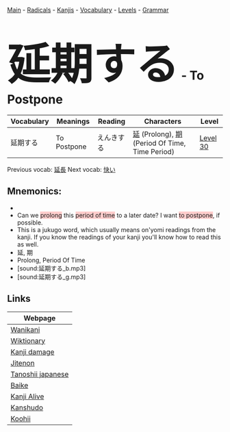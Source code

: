 <style> bigfont {font-size: 100px}</style>
[Main](../README.md) -
[Radicals](../radicals.md) -
[Kanjis](../kanjis.md) -
[Vocabulary](../vocabulary.md) -
[Levels](../levels.md) -
[Grammar](../grammar.md)
# <bigfont> 延期する</bigfont> - To Postpone 

| Vocabulary | Meanings | Reading | Characters | Level |
| --- | --- | --- | --- | --- |
| 延期する | To Postpone | えんきする |  [延](../kanjis/延.md) (Prolong), [期](../kanjis/期.md) (Period Of Time, Time Period) | [Level 30](../levels/wk_level30.md) |

Previous vocab: [延長](延長.md) Next vocab: [快い](快い.md) 

## Mnemonics:

* 
* Can we <span style="background-color:#ffcccb"> prolong</span> this <span style="background-color:#ffcccb"> period of time</span> to a later date? I want <span style="background-color:#ffcccb"> to postpone</span>, if possible.
* This is a jukugo word, which usually means on'yomi readings from the kanji. If you know the readings of your kanji you'll know how to read this as well.
* 延, 期
* Prolong, Period Of Time
* [sound:延期する_b.mp3]
* [sound:延期する_g.mp3]


## Links 

| Webpage |
| --- |
| [Wanikani          ](https://www.wanikani.com/kanji/延期する) |
| [Wiktionary        ](https://en.wiktionary.org/wiki/延期する) |
| [Kanji damage      ](http://www.kanjidamage.com/kanji/search?utf8=✓&q=延期する) |
| [Jitenon           ](https://jitenon.com/kanji/延期する) |
| [Tanoshii japanese ](https://www.tanoshiijapanese.com/dictionary/kanji.cfm?k=延期する) |
| [Baike             ](https://baike.baidu.com/item/延期する) |
| [Kanji Alive       ](https://app.kanjialive.com/延期する) |
| [Kanshudo          ](https://www.kanshudo.com/searchmn?q=延期する) |
| [Koohii            ](https://kanji.koohii.com/study/kanji/延期する) |
